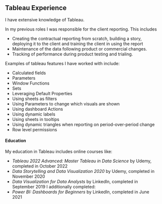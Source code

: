 ## Tableau Experience



I have extensive knowledge of Tableau.

In my previous roles I was responsible for the client reporting. This includes
- Creating the contractual reporting from scratch, building a story, deploying it to the client and training the client in using the report
- Maintenance of the data following product or commercial changes.
- Tracking of performance during product testing and trialing.  

Examples of tableau features I have worked with include:
- Calculated fields
- Parameters
- Window Functions
- Sets
- Leveraging Default Properties
- Using sheets as filters
- Using Parameters to change which visuals are shown
- Using dashboard Actions
- Using dynamic labels
- Using sheets in tooltips
- Using dynamic triangles when reporting on period-over-period change
- Row level permissions

#### Education

My education in Tableau includes online courses like:
- *Tableau 2022 Advanced: Master Tableau in Data Science* by Udemy, completed in October 2022
- *Data Storytelling and Data Visualization 2020* by Udemy, completed in November 2020
- *Data Visualization for Data Analysts* by LinkedIn, completed in September 2019
I additionally completed:
- *Power BI: Dashboards for Beginners* by LinkedIn, completed in June 2021